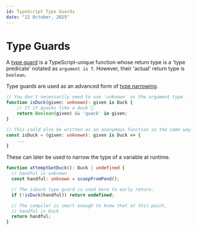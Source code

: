 ```yaml
---
id: TypeScript Type Guards
date: "22 October, 2025"
---
```


# Type Guards

A [type guard](https://www.typescriptlang.org/docs/handbook/2/narrowing.html#using-type-predicates) is a TypeScript-unique function whose return type is a 'type predicate' notated as `argument is T`. However, their 'actual' return type is `boolean`.

Type guards are used as an advanced form of [type narrowing](https://www.typescriptlang.org/docs/handbook/2/narrowing.html).

```typescript
// You don't necessarily need to use 'unknown' as the argument type.
function isDuck(given: unknown): given is Duck {
	// If it quacks like a duck 🦆.
	return Boolean(given) && 'quack' in given;
}

// This could also be written as an anonymous function in the same way.
const isDuck = (given: unknown): given is Duck => {
	...
}
```

These can later be used to narrow the type of a variable at runtime.

```typescript
function attemptGetDuck(): Duck | undefined {
  // handful is unknown
  const handful: unknown = scoopFromPond();

  // The isDuck type guard is used here to early return.
  if (!isDuck(handful)) return undefined;

  // The compiler is smart enough to know that at this point,
  // handful is Duck
  return handful;
}
```

